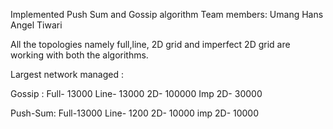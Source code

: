 Implemented Push Sum and Gossip algorithm
Team members:
Umang Hans 
Angel Tiwari

All the topologies namely full,line, 2D grid and imperfect 2D grid are working with both the algorithms.

Largest network managed :

Gossip : Full- 13000
	 Line- 13000
	 2D- 100000
	 Imp 2D- 30000

Push-Sum: Full-13000
	  Line- 1200
	  2D- 10000
	  imp 2D- 10000
